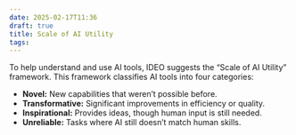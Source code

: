 ```yaml
---
date: 2025-02-17T11:36
draft: true
title: Scale of AI Utility
tags:
---
```

To help understand and use AI tools, IDEO suggests the “Scale of AI Utility” framework. This framework classifies AI tools into four categories:

- **Novel:** New capabilities that weren’t possible before.
- **Transformative:** Significant improvements in efficiency or quality.
- **Inspirational:** Provides ideas, though human input is still needed.
- **Unreliable:** Tasks where AI still doesn’t match human skills.